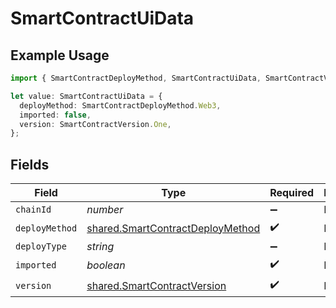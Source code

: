 # SmartContractUiData

## Example Usage

```typescript
import { SmartContractDeployMethod, SmartContractUiData, SmartContractVersion } from "@starton/sdk/sdk/models/shared";

let value: SmartContractUiData = {
  deployMethod: SmartContractDeployMethod.Web3,
  imported: false,
  version: SmartContractVersion.One,
};
```

## Fields

| Field                                                                                       | Type                                                                                        | Required                                                                                    | Description                                                                                 |
| ------------------------------------------------------------------------------------------- | ------------------------------------------------------------------------------------------- | ------------------------------------------------------------------------------------------- | ------------------------------------------------------------------------------------------- |
| `chainId`                                                                                   | *number*                                                                                    | :heavy_minus_sign:                                                                          | N/A                                                                                         |
| `deployMethod`                                                                              | [shared.SmartContractDeployMethod](../../../sdk/models/shared/smartcontractdeploymethod.md) | :heavy_check_mark:                                                                          | N/A                                                                                         |
| `deployType`                                                                                | *string*                                                                                    | :heavy_minus_sign:                                                                          | N/A                                                                                         |
| `imported`                                                                                  | *boolean*                                                                                   | :heavy_check_mark:                                                                          | N/A                                                                                         |
| `version`                                                                                   | [shared.SmartContractVersion](../../../sdk/models/shared/smartcontractversion.md)           | :heavy_check_mark:                                                                          | N/A                                                                                         |